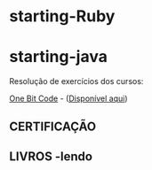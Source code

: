 # starting-Ruby

# starting-java

Resolução de exercícios dos cursos:

[One Bit Code](https://github.com/Darlley/starting-Ruby/tree/master/One-Bit-Code) - ([Disponível aqui](https://www.youtube.com/watch?v=2js9Q_BMD-8&list=PLdDT8if5attEOcQGPHLNIfnSFiJHhGDOZ))

CERTIFICAÇÃO
-

LIVROS -lendo
-
